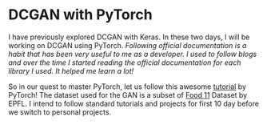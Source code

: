 # DCGAN with PyTorch

I have previously explored DCGAN with Keras. In these two days, I will be working on DCGAN using PyTorch.
_Following official documentation is a habit that has been very useful to me as a developer. I used to follow blogs and over the time I started reading the official documentation for each library I used. It helped me learn a lot!_

So in our quest to master PyTorch, let us follow this awesome [tutorial](https://pytorch.org/tutorials/beginner/dcgan_faces_tutorial.html) by PyTorch!
The dataset used for the GAN is a subset of [Food 11](https://www.epfl.ch/labs/mmspg/downloads/food-image-datasets/) Dataset by EPFL.
I intend to follow standard tutorials and projects for first 10 day before we switch to personal projects. 
